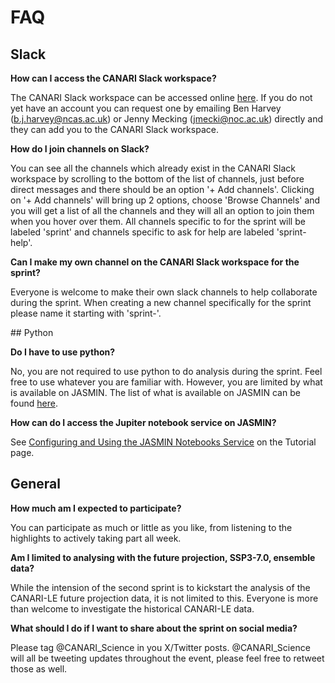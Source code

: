 # FAQ

## Slack

**How can I access the CANARI Slack workspace?**

The CANARI Slack workspace can be accessed online [here](http://canariworkspace.slack.com).  If you do not yet have an account you can request one by emailing Ben Harvey (b.j.harvey@ncas.ac.uk) or Jenny Mecking (jmecki@noc.ac.uk) directly and they can add you to the CANARI Slack workspace.

**How do I join channels on Slack?**

You can see all the channels which already exist in the CANARI Slack workspace by scrolling to the bottom of the list of channels, just before direct messages and there should be an option '+ Add channels'.  Clicking on '+ Add channels' will bring up 2 options, choose 'Browse Channels' and you will get a list of all the channels and they will all an option to join them when you hover over them.  All channels specific to for the sprint will be labeled 'sprint' and channels specific to ask for help are labeled 'sprint-help'.

**Can I make my own channel on the CANARI Slack workspace for the sprint?**

Everyone is welcome to make their own slack channels to help collaborate during the sprint.  When creating a new channel specifically for the sprint please name it starting with 'sprint-'.


## Python

**Do I have to use python?**

No, you are not required to use python to do analysis during the sprint.  Feel free to use whatever you are familiar with.  However, you are limited by what is available on JASMIN.  The list of what is available on JASMIN can be found [here](https://help.jasmin.ac.uk/docs/software-on-jasmin/software-overview/).

**How can do I access the Jupiter notebook service on JASMIN?**

See [Configuring and Using the JASMIN Notebooks Service](jasmin_notebook_service.md) on the Tutorial page.

## General

**How much am I expected to participate?**

You can participate as much or little as you like, from listening to the highlights to actively taking part all week.

**Am I limited to analysing with the future projection, SSP3-7.0, ensemble data?**

While the intension of the second sprint is to kickstart the analysis of the CANARI-LE future projection data, it is not limited to this.  Everyone is more than welcome to investigate the historical CANARI-LE data.

**What should I do if I want to share about the sprint on social media?**

Please tag @CANARI_Science in you X/Twitter posts.  @CANARI_Science will all be tweeting updates throughout the event, please feel free to retweet those as well.


